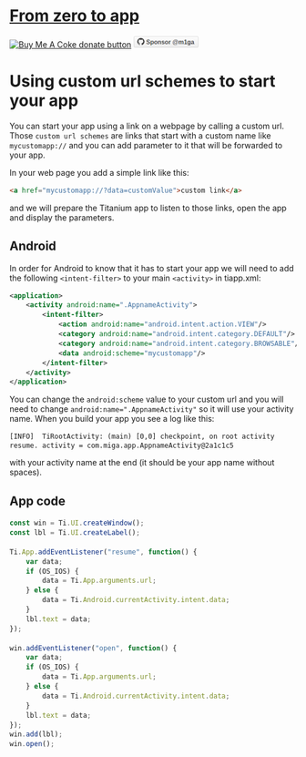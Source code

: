 # [From zero to app](https://fromzerotoapp.com)

<span class="badge-buymeacoffee"><a href="https://www.buymeacoffee.com/miga" title="donate"><img src="https://img.shields.io/badge/buy%20me%20a%20coke-donate-orange.svg" alt="Buy Me A Coke donate button" /></a></span> <a href="https://github.com/sponsors/m1ga"><img src="./images/gh_sponsor.png" title="Sponsor me"/></a>

# Using custom url schemes to start your app

You can start your app using a link on a webpage by calling a custom url. Those `custom url schemes` are links that start with a custom name like `mycustomapp://` and you can add parameter to it that will be forwarded to your app.

In your web page you add a simple link like this:
```html
<a href="mycustomapp://?data=customValue">custom link</a>
```
and we will prepare the Titanium app to listen to those links, open the app and display the parameters.

## Android

In order for Android to know that it has to start your app we will need to add the following `<intent-filter>` to your main `<activity>` in tiapp.xml:


```xml
<application>
	<activity android:name=".AppnameActivity">
		<intent-filter>
			<action android:name="android.intent.action.VIEW"/>
			<category android:name="android.intent.category.DEFAULT"/>
			<category android:name="android.intent.category.BROWSABLE"/>
			<data android:scheme="mycustomapp"/>
		</intent-filter>
	</activity>
</application>
```

You can change the `android:scheme` value to your custom url and you will need to change `android:name=".AppnameActivity"` so it will use your activity name. When you build your app you see a log like this:
```
[INFO]  TiRootActivity: (main) [0,0] checkpoint, on root activity resume. activity = com.miga.app.AppnameActivity@2a1c1c5
```
with your activity name at the end (it should be your app name without spaces).

## App code
```js
const win = Ti.UI.createWindow();
const lbl = Ti.UI.createLabel();

Ti.App.addEventListener("resume", function() {
	var data;
	if (OS_IOS) {
		data = Ti.App.arguments.url;
	} else {
		data = Ti.Android.currentActivity.intent.data;
	}
	lbl.text = data;
});

win.addEventListener("open", function() {
	var data;
	if (OS_IOS) {
		data = Ti.App.arguments.url;
	} else {
		data = Ti.Android.currentActivity.intent.data;
	}
	lbl.text = data;
});
win.add(lbl);
win.open();
```
